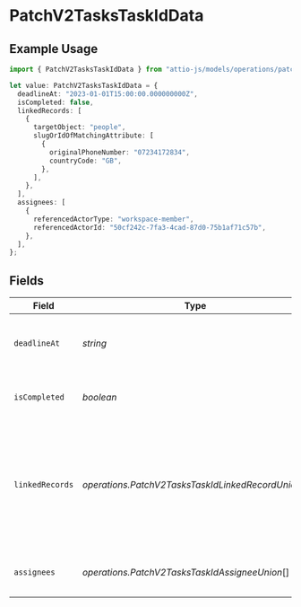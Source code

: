 # PatchV2TasksTaskIdData

## Example Usage

```typescript
import { PatchV2TasksTaskIdData } from "attio-js/models/operations/patchv2taskstaskid.js";

let value: PatchV2TasksTaskIdData = {
  deadlineAt: "2023-01-01T15:00:00.000000000Z",
  isCompleted: false,
  linkedRecords: [
    {
      targetObject: "people",
      slugOrIdOfMatchingAttribute: [
        {
          originalPhoneNumber: "07234172834",
          countryCode: "GB",
        },
      ],
    },
  ],
  assignees: [
    {
      referencedActorType: "workspace-member",
      referencedActorId: "50cf242c-7fa3-4cad-87d0-75b1af71c57b",
    },
  ],
};
```

## Fields

| Field                                                                                                              | Type                                                                                                               | Required                                                                                                           | Description                                                                                                        | Example                                                                                                            |
| ------------------------------------------------------------------------------------------------------------------ | ------------------------------------------------------------------------------------------------------------------ | ------------------------------------------------------------------------------------------------------------------ | ------------------------------------------------------------------------------------------------------------------ | ------------------------------------------------------------------------------------------------------------------ |
| `deadlineAt`                                                                                                       | *string*                                                                                                           | :heavy_minus_sign:                                                                                                 | The deadline of the task, in ISO 8601 format.                                                                      | 2023-01-01T15:00:00.000000000Z                                                                                     |
| `isCompleted`                                                                                                      | *boolean*                                                                                                          | :heavy_minus_sign:                                                                                                 | Whether the task has been completed.                                                                               | false                                                                                                              |
| `linkedRecords`                                                                                                    | *operations.PatchV2TasksTaskIdLinkedRecordUnion*[]                                                                 | :heavy_minus_sign:                                                                                                 | Records linked to the task. Creating record links within task content text is not possible via the API at present. |                                                                                                                    |
| `assignees`                                                                                                        | *operations.PatchV2TasksTaskIdAssigneeUnion*[]                                                                     | :heavy_minus_sign:                                                                                                 | Workspace members assigned to this task.                                                                           |                                                                                                                    |